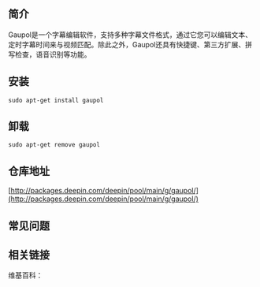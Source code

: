 ## 简介

Gaupol是一个字幕编辑软件，支持多种字幕文件格式，通过它您可以编辑文本、定时字幕时间来与视频匹配。除此之外，Gaupol还具有快捷键、第三方扩展、拼写检查，语音识别等功能。

## 安装

`sudo apt-get install gaupol`

## 卸载

`sudo apt-get remove gaupol`

## 仓库地址

[http://packages.deepin.com/deepin/pool/main/g/gaupol/](http://packages.deepin.com/deepin/pool/main/g/gaupol/)


## 常见问题


## 相关链接

维基百科：